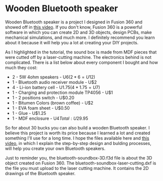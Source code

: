 # Wooden Bluetooth speaker

Wooden Bluetooth speaker is a project I designed in Fusion 360 and showed off in [this video](https://www.youtube.com/watch?v=3Eg8U-9ISRQ). If you don't know, Fusion 360 is a powerful software in which you can create 2D and 3D objects, design PCBs, make mechanical simulations, and much more. I definitely recommend you learn about it because it will help you a lot at creating your DIY projects.

As I highlighted in the tutorial, the sound box is made from MDF pieces that were cutted off by a laser-cutting machine. The electronics behind is not complicated. There is a list below about every component I bought and how much they cost:

+ 2 - 5W 4ohm speakers - U$6 (2 * 6 = U$12)
+ 1 - Bluetooth audio receiver module - U$2
+ 4 - Li-ion battery cell - U$1.75 (4 * 1.75 = U$7)
+ 1 - Charging and protection module TP4056 - U$1
+ 1 - 2 positions switch - U$0.20
+ 1 - Bitumen Colors (brown coffee) - U$2
+ 1 - EVA foam sheet - U$0.50
+ 1 - Glue - U$1.25
+ 1 - MDF enclosure - U$4
Total: U$29.95

So for about 30 bucks you can also build a wooden Bluetooth speaker. I believe this project is worth its price because I learned a lot and created something I'll use for a long time. I hope the files available here and [this video](https://www.youtube.com/watch?v=3Eg8U-9ISRQ), in which I explain the step-by-step design and bulding processes, will help you create your own Bluetooth speakers.

Just to reminder you, the bluetooth-soundbox-3D.f3d file is about the 3D object created on Fusion 360. The bluetooth-soundbox-laser-cutting.dxf is the file you must upload to the laser cutting machine. It contains the 2D drawings of the Bluetooth speaker.
